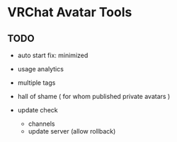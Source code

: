 # VRChat Avatar Tools

## TODO

- auto start fix: minimized
- usage analytics

- multiple tags
- hall of shame ( for whom published private avatars )
- update check
  - channels
  - update server (allow rollback)
